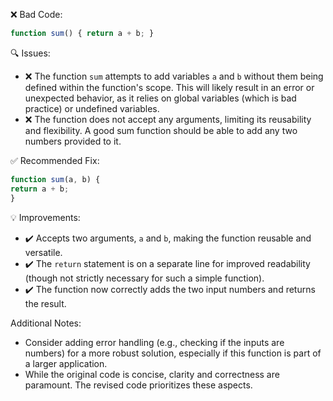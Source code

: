 ❌ Bad Code:

```javascript
function sum() { return a + b; }
```

🔍 Issues:
* ❌ The function `sum` attempts to add variables `a` and `b` without them being defined within the function's scope.
This will likely result in an error or unexpected behavior, as it relies on global variables (which is bad practice) or
undefined variables.
* ❌ The function does not accept any arguments, limiting its reusability and flexibility. A good sum function should be
able to add any two numbers provided to it.

✅ Recommended Fix:

```javascript
function sum(a, b) {
return a + b;
}
```

💡 Improvements:

* ✔️ Accepts two arguments, `a` and `b`, making the function reusable and versatile.
* ✔️ The `return` statement is on a separate line for improved readability (though not strictly necessary for such a
simple function).
* ✔️ The function now correctly adds the two input numbers and returns the result.

Additional Notes:

* Consider adding error handling (e.g., checking if the inputs are numbers) for a more robust solution, especially if
this function is part of a larger application.
* While the original code is concise, clarity and correctness are paramount. The revised code prioritizes these aspects.